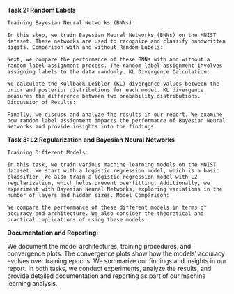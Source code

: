 **Task 2: Random Labels**

    Training Bayesian Neural Networks (BNNs):
    
    In this step, we train Bayesian Neural Networks (BNNs) on the MNIST dataset. These networks are used to recognize and classify handwritten digits. Comparison with and without Random Labels:
    
    Next, we compare the performance of these BNNs with and without a random label assignment process. The random label assignment involves assigning labels to the data randomly. KL Divergence Calculation:
    
    We calculate the Kullback-Leibler (KL) divergence values between the prior and posterior distributions for each model. KL divergence measures the difference between two probability distributions. Discussion of Results:
    
    Finally, we discuss and analyze the results in our report. We examine how random label assignment impacts the performance of Bayesian Neural Networks and provide insights into the findings.

**Task 3: L2 Regularization and Bayesian Neural Networks**

    Training Different Models:
    
    In this task, we train various machine learning models on the MNIST dataset. We start with a logistic regression model, which is a basic classifier. We also train a logistic regression model with L2 regularization, which helps prevent overfitting. Additionally, we experiment with Bayesian Neural Networks, exploring variations in the number of layers and hidden sizes. Model Comparison:
    
    We compare the performance of these different models in terms of accuracy and architecture. We also consider the theoretical and practical implications of using these models.
  
**Documentation and Reporting:**
  
We document the model architectures, training procedures, and convergence plots. The convergence plots show how the models' accuracy evolves over training epochs. We summarize our findings and insights in our report. In both tasks, we conduct experiments, analyze the results, and provide detailed documentation and reporting as part of our machine learning analysis.
